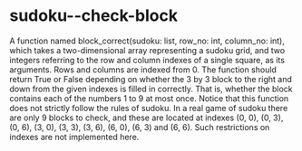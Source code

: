 # sudoku--check-block
A function named block_correct(sudoku: list, row_no: int, column_no: int), which takes a two-dimensional array representing a sudoku grid, and two integers referring to the row and column indexes of a single square, as its arguments. Rows and columns are indexed from 0.
The function should return True or False depending on whether the 3 by 3 block to the right and down from the given indexes is filled in correctly. That is, whether the block contains each of the numbers 1 to 9 at most once.
Notice that this function does not strictly follow the rules of sudoku. In a real game of sudoku there are only 9 blocks to check, and these are located at indexes (0, 0), (0, 3), (0, 6), (3, 0), (3, 3), (3, 6), (6, 0), (6, 3) and (6, 6). Such restrictions on indexes are not implemented here.
